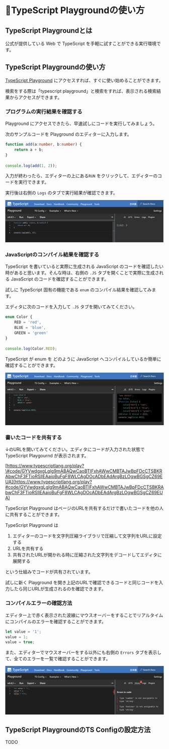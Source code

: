 # 🚧TypeScript Playgroundの使い方

## TypeScript Playgroundとは

公式が提供している Web で TypeScript を手軽に試すことができる実行環境です。

## TypeScript Playgroundの使い方

[TypeScript Playground](https://www.typescriptlang.org/play) にアクセスすれば、すぐに使い始めることができます。

検索をする際は「typescript playground」と検索をすれば、表示される検索結果からアクセスができます。

### プログラムの実行結果を確認する

Playground にアクセスできたら、早速試しにコードを実行してみましょう。

次のサンプルコードを Playground のエディターに入力します。

```typescript
function add(a:number, b:number) {
    return a + b;
}

console.log(add(1, 2));
```

入力が終わったら、エディターの上にある`RUN` をクリックして、エディターのコードを実行できます。

実行後は右側の `Logs` のタブで実行結果が確認できます。

![](../.gitbook/assets/sukurnshotto-2021-10-01-201539png.png)

### JavaScriptのコンパイル結果を確認する

TypeScript を書いていると実際に生成される JavaScript のコードを確認したい時があると思います。そんな時は、右側の `.JS` タブを開くことで実際に生成される JavaScript のコードを確認することができます。

試しに TypeScript 固有の機能である `enum` のコンパイル結果を確認してみます。

エディタに次のコードを入力して `.JS` タブを開いてみてください。

```typescript
enum Color {
    RED = 'red',
    BLUE = 'blue',
    GREEN = 'green'
}

console.log(Color.RED);
```

TypeScript が enum を どのように JavaScript へコンパイルしているか簡単に確認することができます。

![](../.gitbook/assets/sukurnshotto-2021-10-01-202145png.png)

### 書いたコードを共有する

↓のURLを開いてみてください。エディタにコードが入力された状態で TypeScript Playgournd が表示されます。

[https://www.typescriptlang.org/play?\#code/GYVwdgxgLglg9mABAQwCaoBTIFxhAWwCMBTAJwBpFDcCTSBKRAbwChF3FTioRSllEAaioBuFgF8WLCAgDOcADbEAdArgBzLOgwBGSgCZ69EUA](https://www.typescriptlang.org/play?#code/GYVwdgxgLglg9mABAQwCaoBTIFxhAWwCMBTAJwBpFDcCTSBKRAbwChF3FTioRSllEAaioBuFgF8WLCAgDOcADbEAdArgBzLOgwBGSgCZ69EUA)

TypeScript Playground はページのURLを共有するだけで書いたコードを他の人に共有することができます。

TypeScript Playground は

1. エディターのコードを文字列圧縮ライブラリで圧縮して文字列をURLに設定する  
2. URLを共有する  
3. 共有されたURLが開かれる時に圧縮された文字列をデコードしてエディタに展開する

という仕組みでコードが共有されています。

試しに新く Playground を開き上記のURLで確認できるコードと同じコードを入力したら同じURLが生成されるのを確認できます。

### コンパイルエラーの確認方法

エディター上で赤く表示された波線にマウスオーバーをすることでリアルタイムにコンパイルのエラーを確認することができます。

```typescript
let value = '1';
value = 1;
value = true;
```

また、エディターでマウスオーバーをする以外にも右側の `Errors` タブを表示して、全てのエラーを一覧で確認することができます。

![](../.gitbook/assets/sukurnshotto-2021-10-01-220014png.png)



## TypeScript PlaygroundのTS Configの設定方法

TODO

### 

